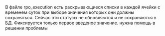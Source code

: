 В файле rpo_execution есть раскрывающиеся списки в каждой ячейки с временем суток при выборе значения которых они должны сохраняться. 
Сейчас эти статусы не обновляются и не сохраняются в БД. 
Фиксируется только первое введеное значение.
нужна помощь в решении проблемы
